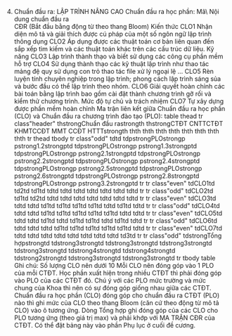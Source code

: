 4. Chuẩn đầu ra: LẬP TRÌNH NÂNG CAO
Chuẩn đầu ra học phần: Mã\ Nội dung chuẩn đầu ra\
CĐR (Bắt đầu bằng động từ theo thang Bloom) Kiến thức
CLO1 Nhận diện mô tả và giải thích được cú pháp của một số ngôn ngữ lập trình thông dụng
CLO2 Áp dụng được các thuật toán cơ bản liên quan đến sắp xếp tìm kiếm và các thuật toán khác trên các cấu trúc dữ liệu.
Kỹ năng
CLO3 Lập trình thành thạo và biết sử dụng các công cụ phần mềm hỗ trợ
CLO4 Sử dụng thành thạo các kỹ thuật lập trình như thao tác mảng đệ quy sử dụng con trỏ thao tác file xử lý ngoại lệ ...
CLO5 Rèn luyện tính chuyên nghiệp trong lập trình; phong cách lập trình sáng sủa và bước đầu có thể lập trình theo nhóm.
CLO6 Giải quyết hoàn chỉnh các bài toán bằng lập trình bao gồm cài đặt thành chương trình gỡ rối và kiểm thử chương trình.
Mức độ tự chủ và trách nhiệm
CLO7 Tự xây dựng được phần mềm hoàn chỉnh Ma trận liên kết giữa Chuẩn đầu ra học phần (CLO) và Chuẩn đầu ra
chương trình đào tạo (PLO):
table
thead
tr class"header"
thstrongChuẩn đầu rastrongth
thstrongCTĐT CNTTCTĐT KHMTCCĐT MMT CCĐT HTTTstrongth
thth
thth
thth
thth
thth
thth
thth
thth
tr
thead
tbody
tr class"odd"
tdtd
tdpstrongPLOstrongp
pstrong1.2strongptd
tdpstrongPLOstrongp
pstrong1.3strongptd
tdpstrongPLOstrongp
pstrong2.1strongptd
tdpstrongPLOstrongp
pstrong2.2strongptd
tdpstrongPLOstrongp
pstrong2.4strongptd
tdpstrongPLOstrongp
pstrong2.5strongptd
tdpstrongPLOstrongp
pstrong2.6strongptd
tdpstrongPLOstrongp
pstrong2.8strongptd
tdpstrongPLOstrongp
pstrong3.2strongptd
tr
tr class"even"
tdCLO1td
td2td
td1td
tdtd
tdtd
tdtd
tdtd
tdtd
tdtd
tdtd
tr
tr class"odd"
tdCLO2td
td1td
td2td
tdtd
tdtd
tdtd
tdtd
tdtd
tdtd
tdtd
tr
tr class"even"
tdCLO3td
tdtd
tdtd
td1td
td1td
td1td
td1td
tdtd
td1td
tdtd
tr
tr class"odd"
tdCLO4td
tdtd
tdtd
td1td
td1td
td1td
td1td
td1td
tdtd
tdtd
tr
tr class"even"
tdCLO5td
tdtd
tdtd
td1td
tdtd
td1td
td1td
tdtd
td1td
tdtd
tr
tr class"odd"
tdCLO6td
tdtd
tdtd
tdtd
td1td
td1td
td1td
td1td
td1td
tdtd
tr
tr class"even"
tdCLO7td
tdtd
tdtd
tdtd
tdtd
tdtd
tdtd
tdtd
tdtd
td3td
tr
tr class"odd"
tdstrongTổng hợpstrongtd
tdstrong3strongtd
tdstrong3strongtd
tdstrong3strongtd
tdstrong3strongtd
tdstrong4strongtd
tdstrong4strongtd
tdstrong2strongtd
tdstrong3strongtd
tdstrong3strongtd
tr
tbody
table
Ghi chú: Số lượng CLO nên dưới 10 Mỗi CLO nên đóng góp vào 1 PLO của mỗi CTĐT. Học phần xuất hiện trong nhiều CTĐT thì phải đóng góp vào PLO của các CTĐT đó. Chú ý với các PLO mức trường và mức chung của Khoa thì nên có sự đóng góp giống nhau giữa các CTĐT. Chuẩn đầu ra học phần (CLO) đóng góp cho chuẩn đầu ra CTĐT (PLO) nào thì ghi mức của CLO theo thang Bloom (căn cứ theo động từ mô tả CLO) vào ô tương ứng. Dòng Tổng hợp ghi đóng góp của các CLO cho PLO tương ứng (theo giá trị max) và phải khớp với MA TRẬN CĐR của CTĐT. Có thể đặt bảng này vào phần Phụ lục ở cuối đề cương.
